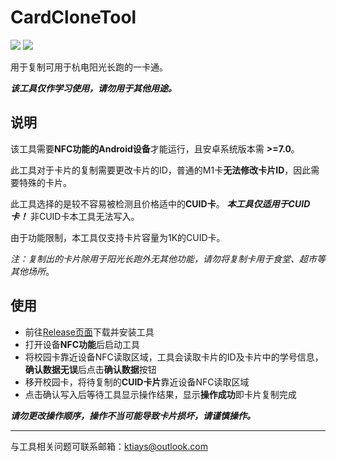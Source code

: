 # CardCloneTool
![](https://img.shields.io/badge/version-1.0-blue) ![](https://img.shields.io/badge/android-7.0%2B-brightgreen)

用于复制可用于杭电阳光长跑的一卡通。

***该工具仅作学习使用，请勿用于其他用途。***

## 说明

该工具需要**NFC功能的Android设备**才能运行，且安卓系统版本需 **>=7.0**。

此工具对于卡片的复制需要更改卡片的ID，普通的M1卡**无法修改卡片ID**，因此需要特殊的卡片。

此工具选择的是较不容易被检测且价格适中的**CUID卡**。
***本工具仅适用于CUID卡！*** 非CUID卡本工具无法写入。

由于功能限制，本工具仅支持卡片容量为1K的CUID卡。

*注：复制出的卡片除用于阳光长跑外无其他功能，请勿将复制卡用于食堂、超市等其他场所*。

## 使用

* 前往[Release页面](https://github.com/ktiays/CardCloneTool/releases)下载并安装工具
* 打开设备**NFC功能**后启动工具
* 将校园卡靠近设备NFC读取区域，工具会读取卡片的ID及卡片中的学号信息，**确认数据无误**后点击**确认数据**按钮
* 移开校园卡，将待复制的**CUID卡片**靠近设备NFC读取区域
* 点击确认写入后等待工具显示操作结果，显示**操作成功**即卡片复制完成

***请勿更改操作顺序，操作不当可能导致卡片损坏，请谨慎操作。***

---

与工具相关问题可联系邮箱：ktiays@outlook.com

